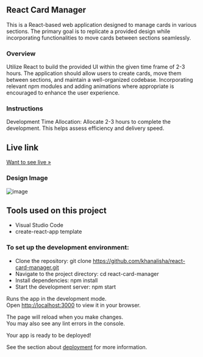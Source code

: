 ## React Card Manager
This is a React-based web application designed to manage cards in various sections. The primary goal is to replicate a provided design while incorporating functionalities to move cards between sections seamlessly.

### Overview
Utilize React to build the provided UI within the given time frame of 2-3 hours. The application should allow users to create cards, move them between sections, and maintain a well-organized codebase. Incorporating relevant npm modules and adding animations where appropriate is encouraged to enhance the user experience.

### Instructions
Development Time Allocation: Allocate 2-3 hours to complete the development. This helps assess efficiency and delivery speed.

## Live link  
[Want to see live »](https://react-card-xi.vercel.app/)

### Design Image
![image](https://github.com/khanalisha/react-card-manager/assets/123863034/1b81edeb-807e-4c88-823a-6679c69356a9)



## Tools used on this project
- Visual Studio Code
- create-react-app template

### To set up the development environment:

- Clone the repository: git clone https://github.com/khanalisha/react-card-manager.git
- Navigate to the project directory: cd react-card-manager
- Install dependencies: npm install
- Start the development server: npm start


Runs the app in the development mode.\
Open [http://localhost:3000](http://localhost:3000) to view it in your browser.

The page will reload when you make changes.\
You may also see any lint errors in the console.

Your app is ready to be deployed!

See the section about [deployment](https://facebook.github.io/create-react-app/docs/deployment) for more information.






